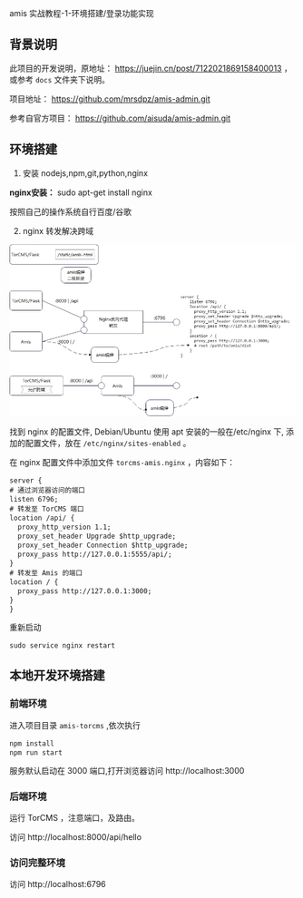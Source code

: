 amis 实战教程-1-环境搭建/登录功能实现

## 背景说明

此项目的开发说明，原地址： https://juejin.cn/post/7122021869158400013 ，
或参考 `docs` 文件夹下说明。

项目地址： https://github.com/mrsdpz/amis-admin.git

参考自官方项目： https://github.com/aisuda/amis-admin.git

## 环境搭建

1. 安装 nodejs,npm,git,python,nginx

**nginx安装：**
    sudo apt-get install nginx

按照自己的操作系统自行百度/谷歌

2. nginx 转发解决跨域

![](./docs/cross-domain.jpg)

找到 nginx 的配置文件, Debian/Ubuntu 使用 apt 安装的一般在/etc/nginx 下, 
添加的配置文件，放在 `/etc/nginx/sites-enabled` 。

在 nginx 配置文件中添加文件 `torcms-amis.nginx` ，内容如下：

    server {
    # 通过浏览器访问的端口
    listen 6796;    
    # 转发至 TorCMS 端口
    location /api/ { 
      proxy_http_version 1.1;
      proxy_set_header Upgrade $http_upgrade;
      proxy_set_header Connection $http_upgrade;
      proxy_pass http://127.0.0.1:5555/api/;
    }    
    # 转发至 Amis 的端口
    location / {
      proxy_pass http://127.0.0.1:3000;
    }   
    }

重新启动 

    sudo service nginx restart

## 本地开发环境搭建

### 前端环境


进入项目目录 `amis-torcms` ,依次执行

    npm install
    npm run start

服务默认启动在 3000 端口,打开浏览器访问 http://localhost:3000

### 后端环境

运行 TorCMS ，注意端口，及路由。

访问 http://localhost:8000/api/hello

### 访问完整环境

访问  http://localhost:6796